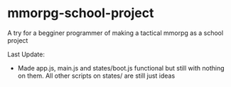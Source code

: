 # mmorpg-school-project
A try for a begginer programmer of making a tactical mmorpg as a school project

Last Update:
 - Made app.js, main.js and states/boot.js functional but still with nothing on them. All other scripts on states/ are still just ideas